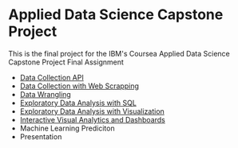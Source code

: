 # Applied Data Science Capstone Project

This is the final project for the IBM's Coursea Applied Data Science Capstone Project Final Assignment

* [Data Collection API](https://github.com/shansenromu/Data-Science/blob/main/Applied-Data-Science-Capstone/jupyter-labs-spacex-data-collection-api.ipynb)
* [Data Collection with Web Scrapping](https://github.com/shansenromu/Data-Science/blob/main/Applied-Data-Science-Capstone/jupyter-labs-webscraping.ipynb)
* [Data Wrangling](https://github.com/shansenromu/Data-Science/blob/main/Applied-Data-Science-Capstone/labs-jupyter-spacex-Data%20wrangling.ipynb)
* [Exploratory Data Analysis with SQL](https://github.com/shansenromu/Data-Science/blob/main/Applied-Data-Science-Capstone/sql-coursera_sqllite.ipynb)
* [Exploratory Data Analysis with Visualization](https://github.com/shansenromu/Data-Science/blob/main/Applied-Data-Science-Capstone/eda-dataviz.ipynb)
* [Interactive Visual Analytics and Dashboards](https://github.com/shansenromu/Data-Science/blob/main/Applied-Data-Science-Capstone/spacex_dash_app.py)
* Machine Learning Prediciton
* Presentation
